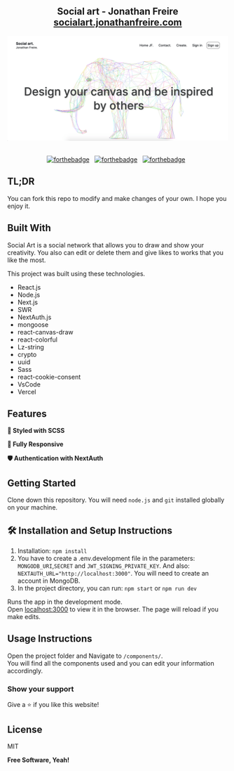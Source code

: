 <h2 align="center">
  Social art - Jonathan Freire<br/>
  <a href="https://socialart.jonathanfreire.com/" target="_blank">socialart.jonathanfreire.com</a>
</h2>
<div align="center">
  <img alt="home page" src="./public/home-socialart.png" />
</div>

<br/>

<center>

[![forthebadge](https://forthebadge.com/images/badges/built-with-love.svg)](https://forthebadge.com) &nbsp;
[![forthebadge](https://forthebadge.com/images/badges/made-with-javascript.svg)](https://forthebadge.com) &nbsp;
[![forthebadge](https://forthebadge.com/images/badges/open-source.svg)](https://forthebadge.com) &nbsp;

</center>

## TL;DR

You can fork this repo to modify and make changes of your own. I hope you enjoy it.

## Built With

Social Art is a social network that allows you to draw and show your creativity. You also can edit or delete them and give likes to works that you like the most.

This project was built using these technologies.

- React.js
- Node.js
- Next.js
- SWR
- NextAuth.js
- mongoose
- react-canvas-draw
- react-colorful
- Lz-string
- crypto
- uuid
- Sass
- react-cookie-consent
- VsCode
- Vercel

## Features

**🎨 Styled with SCSS**

**📱 Fully Responsive**

**🛡 Authentication with NextAuth**

## Getting Started

Clone down this repository. You will need `node.js` and `git` installed globally on your machine.

## 🛠 Installation and Setup Instructions

1. Installation: `npm install`
2. You have to create a .env.development file in the parameters: `MONGODB_URI`,`SECRET` and `JWT_SIGNING_PRIVATE_KEY`. And also: `NEXTAUTH_URL="http://localhost:3000"`.
You will need to create an account in MongoDB.
2. In the project directory, you can run: `npm start` or `npm run dev`

Runs the app in the development mode.\
Open [localhost:3000](localhost:3000) to view it in the browser.
The page will reload if you make edits.

## Usage Instructions

Open the project folder and Navigate to `/components/`. <br/>
You will find all the components used and you can edit your information accordingly.

### Show your support

Give a ⭐ if you like this website!

## License

MIT

**Free Software, Yeah!**